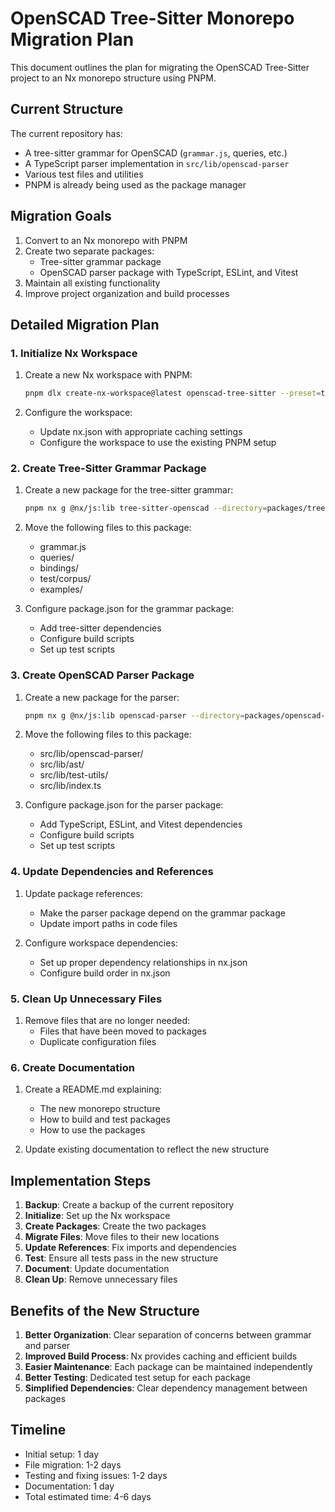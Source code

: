 # OpenSCAD Tree-Sitter Monorepo Migration Plan

This document outlines the plan for migrating the OpenSCAD Tree-Sitter project to an Nx monorepo structure using PNPM.

## Current Structure

The current repository has:
- A tree-sitter grammar for OpenSCAD (`grammar.js`, queries, etc.)
- A TypeScript parser implementation in `src/lib/openscad-parser`
- Various test files and utilities
- PNPM is already being used as the package manager

## Migration Goals

1. Convert to an Nx monorepo with PNPM
2. Create two separate packages:
   - Tree-sitter grammar package
   - OpenSCAD parser package with TypeScript, ESLint, and Vitest
3. Maintain all existing functionality
4. Improve project organization and build processes

## Detailed Migration Plan

### 1. Initialize Nx Workspace

1. Create a new Nx workspace with PNPM:
   ```bash
   pnpm dlx create-nx-workspace@latest openscad-tree-sitter --preset=ts --packageManager=pnpm
   ```

2. Configure the workspace:
   - Update nx.json with appropriate caching settings
   - Configure the workspace to use the existing PNPM setup

### 2. Create Tree-Sitter Grammar Package

1. Create a new package for the tree-sitter grammar:
   ```bash
   pnpm nx g @nx/js:lib tree-sitter-openscad --directory=packages/tree-sitter-openscad --importPath=@openscad/tree-sitter-openscad
   ```

2. Move the following files to this package:
   - grammar.js
   - queries/
   - bindings/
   - test/corpus/
   - examples/

3. Configure package.json for the grammar package:
   - Add tree-sitter dependencies
   - Configure build scripts
   - Set up test scripts

### 3. Create OpenSCAD Parser Package

1. Create a new package for the parser:
   ```bash
   pnpm nx g @nx/js:lib openscad-parser --directory=packages/openscad-parser --importPath=@openscad/parser --bundler=vite --unitTestRunner=vitest
   ```

2. Move the following files to this package:
   - src/lib/openscad-parser/
   - src/lib/ast/
   - src/lib/test-utils/
   - src/lib/index.ts

3. Configure package.json for the parser package:
   - Add TypeScript, ESLint, and Vitest dependencies
   - Configure build scripts
   - Set up test scripts

### 4. Update Dependencies and References

1. Update package references:
   - Make the parser package depend on the grammar package
   - Update import paths in code files

2. Configure workspace dependencies:
   - Set up proper dependency relationships in nx.json
   - Configure build order in nx.json

### 5. Clean Up Unnecessary Files

1. Remove files that are no longer needed:
   - Files that have been moved to packages
   - Duplicate configuration files

### 6. Create Documentation

1. Create a README.md explaining:
   - The new monorepo structure
   - How to build and test packages
   - How to use the packages

2. Update existing documentation to reflect the new structure

## Implementation Steps

1. **Backup**: Create a backup of the current repository
2. **Initialize**: Set up the Nx workspace
3. **Create Packages**: Create the two packages
4. **Migrate Files**: Move files to their new locations
5. **Update References**: Fix imports and dependencies
6. **Test**: Ensure all tests pass in the new structure
7. **Document**: Update documentation
8. **Clean Up**: Remove unnecessary files

## Benefits of the New Structure

1. **Better Organization**: Clear separation of concerns between grammar and parser
2. **Improved Build Process**: Nx provides caching and efficient builds
3. **Easier Maintenance**: Each package can be maintained independently
4. **Better Testing**: Dedicated test setup for each package
5. **Simplified Dependencies**: Clear dependency management between packages

## Timeline

- Initial setup: 1 day
- File migration: 1-2 days
- Testing and fixing issues: 1-2 days
- Documentation: 1 day
- Total estimated time: 4-6 days
